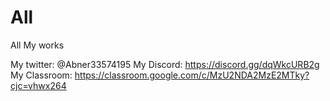 # All
All My works

My twitter: @Abner33574195
My Discord: https://discord.gg/dqWkcURB2g
My Classroom: https://classroom.google.com/c/MzU2NDA2MzE2MTky?cjc=vhwx264

